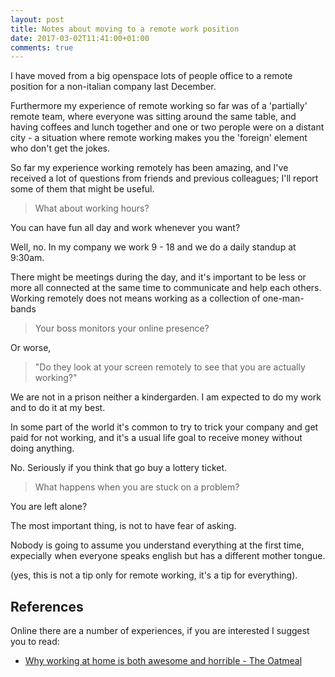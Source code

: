 ```yaml
---
layout: post
title: Notes about moving to a remote work position
date: 2017-03-02T11:41:00+01:00
comments: true
---
```


I have moved from a big openspace lots of people office to a remote position for a non-italian company last December.

Furthermore my experience of remote working so far was of a 'partially' remote team, where everyone was sitting around the same table, and having coffees and lunch together and one or two perople were on a distant city - a situation where remote working makes you the 'foreign' element who don't get the jokes.

So far my experience working remotely has been amazing, and I've received a lot of questions from friends and previous colleagues; I'll report some of them that might be useful.

> What about working hours?

You can have fun all day and work whenever you want?

Well, no. In my company we work 9 - 18 and we do a daily standup at 9:30am.

There might be meetings during the day, and it's important to be less or more all connected at the same time to communicate and help each others. Working remotely does not means working as a collection of one-man-bands

> Your boss monitors your online presence?

Or worse,

> "Do they look at your screen remotely to see that you are actually working?"

We are not in a prison neither a kindergarden. I am expected to do my work and to do it at my best.

In some part of the world it's common to try to trick your company and get paid for not working, and it's a usual life goal to receive money without doing anything.

No. Seriously if you think that go buy a lottery ticket.

> What happens when you are stuck on a problem?

You are left alone?

The most important thing, is not to have fear of asking.

Nobody is going to assume you understand everything at the first time, expecially when everyone speaks english but has a different mother tongue.

(yes, this is not a tip only for remote working, it's a tip for everything).

## References

Online there are a number of experiences, if you are interested I suggest you to read:

- [Why working at home is both awesome and horrible - The Oatmeal](http://theoatmeal.com/comics/working_home)
